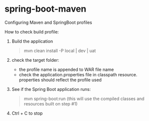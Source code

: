 # spring-boot-maven
Configuring Maven and SpringBoot profiles

How to check build profile:

1. Build the application
   > mvn clean install -P local | dev | uat

2. check the target folder: 
   - the profile name is appended to WAR file name
   - check the application.properties file in classpath resource. properties should reflect the profile used

3. See if the Spring Boot application runs:
   > mvn spring-boot:run (this will use the compiled classes and resources built on step #1)

4. Ctrl + C to stop
